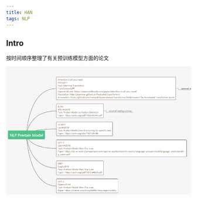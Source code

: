 ```yaml
---
title: HAN
tags: NLP
---
```

## Intro
按时间顺序整理了有关预训练模型方面的论文

![outline](https://raw.githubusercontent.com/wwz58/wwz58.github.io/master/assets/post/nlp-paper/outline.PNG)



